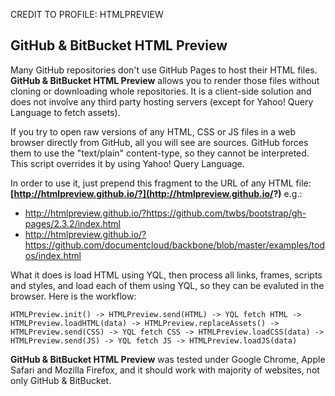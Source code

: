 CREDIT TO PROFILE: HTMLPREVIEW

GitHub & BitBucket HTML Preview
-------------------------------

Many GitHub repositories don't use GitHub Pages to host their HTML files. **GitHub & BitBucket HTML Preview** allows you to render those files without cloning or downloading whole repositories. It is a  client-side solution and does not involve any third party hosting servers (except for Yahoo! Query Language to fetch assets).

If you try to open raw versions of any HTML, CSS or JS files in a web browser directly from GitHub, all you will see are sources. GitHub forces them to use the "text/plain" content-type, so they cannot be interpreted. This script overrides it by using Yahoo! Query Language.

In order to use it, just prepend this fragment to the URL of any HTML file: **[http://htmlpreview.github.io/?](http://htmlpreview.github.io/?)** e.g.:

 - http://htmlpreview.github.io/?https://github.com/twbs/bootstrap/gh-pages/2.3.2/index.html
 - http://htmlpreview.github.io/?https://github.com/documentcloud/backbone/blob/master/examples/todos/index.html

What it does is load HTML using YQL, then process all links, frames, scripts and styles, and load each of them using YQL, so they can be evaluted in the browser. Here is the workflow:
```
HTMLPreview.init() -> HTMLPreview.send(HTML) -> YQL fetch HTML -> HTMLPreview.loadHTML(data) -> HTMLPreview.replaceAssets() -> HTMLPreview.send(CSS) -> YQL fetch CSS -> HTMLPreview.loadCSS(data) -> HTMLPreview.send(JS) -> YQL fetch JS -> HTMLPreview.loadJS(data)
```

**GitHub & BitBucket HTML Preview** was tested under Google Chrome, Apple Safari and Mozilla Firefox, and it should work with majority of websites, not only GitHub & BitBucket.
